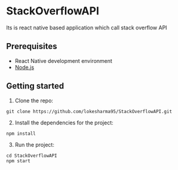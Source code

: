 # StackOverflowAPI
Its is react native based application which call stack overflow API

## Prerequisites

- React Native development environment
- [Node.js](https://nodejs.org/en/)

## Getting started

1. Clone the repo:

```
git clone https://github.com/lokesharma95/StackOverflowAPI.git
```

2. Install the dependencies for the project:

```
npm install
```

3. Run the project:

```
cd StackOverflowAPI
npm start
```
